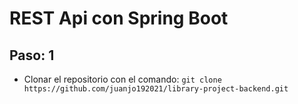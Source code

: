 # REST Api con Spring Boot

## Paso: 1

- Clonar el repositorio con el comando: `git clone https://github.com/juanjo192021/library-project-backend.git` 
